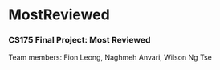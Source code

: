 # MostReviewed

### CS175 Final Project: Most Reviewed
Team members: Fion Leong, Naghmeh Anvari, Wilson Ng Tse
